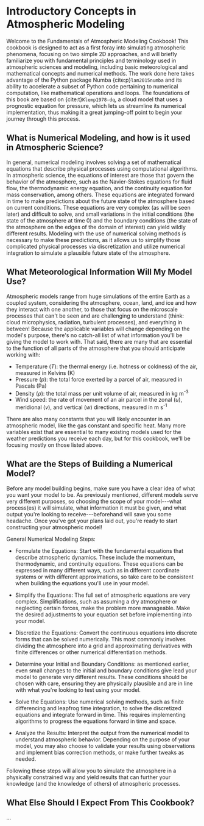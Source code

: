 # Introductory Concepts in Atmospheric Modeling

Welcome to the Fundamentals of Atmospheric Modeling Cookbook! This cookbook is designed to act as a first foray into simulating atmospheric phenomena, focusing on two simple 2D approaches, and will briefly familiarize you with fundamental principles and terminology used in atmospheric sciences and modeling, including basic meteorological and mathematical concepts and numerical methods. The work done here takes advantage of the Python package Numba {cite:p}`lam2015numba` and its ability to accelerate a subset of Python code pertaining to numerical computation, like mathematical operations and loops. The foundations of this book are based on {cite:t}`Klemp1978-dq`, a cloud model that uses a prognostic equation for pressure, which lets us streamline its numerical implementation, thus making it a great jumping-off point to begin your journey through this process.

## What is Numerical Modeling, and how is it used in Atmospheric Science?

In general, numerical modeling involves solving a set of mathematical equations that describe physical processes using computational algorithms. In atmospheric science, the equations of interest are those that govern the behavior of the atmosphere, such as the Navier-Stokes equations for fluid flow, the thermodynamic energy equation, and the continuity equation for mass conservation, among others. These equations are integrated forward in time to make predictions about the future state of the atmosphere based on current conditions. These equations are very complex (as will be seen later) and difficult to solve, and small variations in the initial conditions (the state of the atmosphere at time 0) and the boundary conditions (the state of the atmosphere on the edges of the domain of interest) can yield wildly different results. Modeling with the use of numerical solving methods is necessary to make these predictions, as it allows us to simplify those complicated physical processes via discretization and utilize numerical integration to simulate a plausible future state of the atmosphere.

## What Meteorological Information Will My Model Use?

Atmospheric models range from huge simulations of the entire Earth as a coupled system, considering the atmosphere, ocean, land, and ice and how they interact with one another, to those that focus on the microscale processes that can't be seen and are challenging to understand (think: cloud microphysics, radiation, turbulent processes), and everything in between! Because the applicable variables will change depending on the model's purpose, there's no catch-all list of what information you'll be giving the model to work with. That said, there are many that are essential to the function of all parts of the atmosphere that you should anticipate working with:

- Temperature ($T$): the thermal energy (i.e. hotness or coldness) of the air, measured in Kelvins (K)
- Pressure ($p$): the total force exerted by a parcel of air, measured in Pascals (Pa)
- Density ($\rho$): the total mass per unit volume of air, measured in kg m<sup>-3</sup>
- Wind speed: the rate of movement of an air parcel in the zonal ($u$), meridional ($v$), and vertical ($w$) directions, measured in m s<sup>-1</sup>

There are also many constants that you will likely encounter in an atmospheric model, like the gas constant and specific heat. Many more variables exist that are essential to many existing models used for the weather predictions you receive each day, but for this cookbook, we'll be focusing mostly on those listed above.

## What are the Steps of Building a Numerical Model?

Before any model building begins, make sure you have a clear idea of what you want your model to be. As previously mentioned, different models serve very different purposes, so choosing the scope of your model---what process(es) it will simulate, what information it must be given, and what output you're looking to receive---beforehand will save you some headache. Once you've got your plans laid out, you're ready to start constructing your atmospheric model!

General Numerical Modeling Steps:

- Formulate the Equations: Start with the fundamental equations that describe atmospheric dynamics. These include the momentum, thermodynamic, and continuity equations. These equations can be expressed in many different ways, such as in different coordinate systems or with different approximations, so take care to be consistent when building the equations you'll use in your model.

- Simplify the Equations: The full set of atmospheric equations are very complex. Simplifications, such as assuming a dry atmosphere or neglecting certain forces, make the problem more manageable. Make the desired adjustments to your equation set before implementing into your model.

- Discretize the Equations: Convert the continuous equations into discrete forms that can be solved numerically. This most commonly involves dividing the atmosphere into a grid and approximating derivatives with finite differences or other numerical differentiation methods.

- Determine your Initial and Boundary Conditions: as mentioned earlier, even small changes to the initial and boundary conditions give lead your model to generate very different results. These conditions should be chosen with care, ensuring they are physically plausible and are in line with what you're looking to test using your model.

- Solve the Equations: Use numerical solving methods, such as finite differencing and leapfrog time integration, to solve the discretized equations and integrate forward in time. This requires implementing algorithms to progress the equations forward in time and space.

- Analyze the Results: Interpret the output from the numerical model to understand atmospheric behavior. Depending on the purpose of your model, you may also choose to validate your results using observations and implement bias correction methods, or make further tweaks as needed.

Following these steps will allow you to simulate the atmosphere in a physically constrained way and yield results that can further your knowledge (and the knowledge of others) of atmospheric processes.

## What Else Should I Expect From This Cookbook?


...
